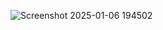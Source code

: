 ![Screenshot 2025-01-06 194502](https://github.com/user-attachments/assets/cc5d5486-a27b-47d2-a848-5ee3fc94baff)
